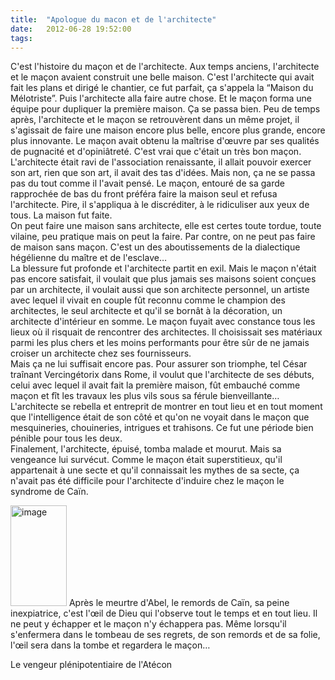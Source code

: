 ```yaml
---
title:  "Apologue du macon et de l'architecte"
date:   2012-06-28 19:52:00
tags:   
---
```


<p>C'est l'histoire du maçon et de l'architecte. Aux temps anciens, l'architecte et le maçon avaient construit une belle maison. C'est l'architecte qui avait fait les plans et dirigé le chantier, ce fut parfait, ça s'appela la &ldquo;Maison du Mélotriste&rdquo;. Puis l'architecte alla faire autre chose. Et le maçon forma une équipe pour dupliquer la première maison. Ça se passa bien. Peu de temps après, l'architecte et le maçon se retrouvèrent dans un même projet, il s'agissait de faire une maison encore plus belle, encore plus grande, encore plus innovante. Le maçon avait obtenu la maîtrise d'œuvre par ses qualités de pugnacité et d'opiniâtreté. C'est vrai que c'était un très bon maçon. L'architecte était ravi de l'association renaissante, il allait pouvoir exercer son art, rien que son art, il avait des tas d'idées. Mais non, ça ne se passa pas du tout comme il l'avait pensé. Le maçon, entouré de sa garde rapprochée de bas du front préféra faire la maison seul et refusa l'architecte. Pire, il s'appliqua à le discréditer, à le ridiculiser aux yeux de tous. La maison fut faite.<br/>On peut faire une maison sans architecte, elle est certes toute tordue, toute vilaine, peu pratique mais on peut la faire. Par contre, on ne peut pas faire de maison sans maçon. C'est un des aboutissements de la dialectique hégélienne du maître et de l'esclave&hellip; <br/>La blessure fut profonde et l'architecte partit en exil. Mais le maçon n'était pas encore satisfait, il voulait que plus jamais ses maisons soient conçues par un architecte, il voulait aussi que son architecte personnel, un artiste avec lequel il vivait en couple fût reconnu comme le champion des architectes, le seul architecte et qu'il se bornât à la décoration, un architecte d'intérieur en somme. Le maçon fuyait avec constance tous les lieux où il risquait de rencontrer des architectes. Il choisissait ses matériaux parmi les plus chers et les moins performants pour être sûr de ne jamais croiser un architecte chez ses fournisseurs. <br/>Mais ça ne lui suffisait encore pas. Pour assurer son triomphe, tel César traînant Vercingétorix dans Rome, il voulut que l'architecte de ses débuts, celui avec lequel il avait fait la première maison, fût embauché comme maçon et fît les travaux les plus vils sous sa férule bienveillante&hellip; L'architecte se rebella et entreprit de montrer en tout lieu et en tout moment que l'intelligence était de son côté et qu'on ne voyait dans le maçon que mesquineries, chouineries, intrigues et trahisons. Ce fut une période bien pénible pour tous les deux. <br/>Finalement, l'architecte, épuisé, tomba malade et mourut. Mais sa vengeance lui survécut. Comme le maçon était superstitieux, qu'il appartenait à une secte et qu'il connaissait les mythes de sa secte, ça n'avait pas été difficile pour l'architecte d'induire chez le maçon le syndrome de Caïn.</p>
<p><img alt="image" height="161" src="http://www.drawin.fr/uploads/medium_1281367066.jpg" width="90"/> Après le meurtre d'Abel, le remords de Caïn, sa peine inexpiatrice, c'est l'œil de Dieu qui l'observe tout le temps et en tout lieu. Il ne peut y échapper et le maçon n'y échappera pas. Même lorsqu'il s'enfermera dans le tombeau de ses regrets, de son remords et de sa folie, l'œil sera dans la tombe et regardera le maçon&hellip;</p>
<p>Le vengeur plénipotentiaire de l'Atécon</p>
